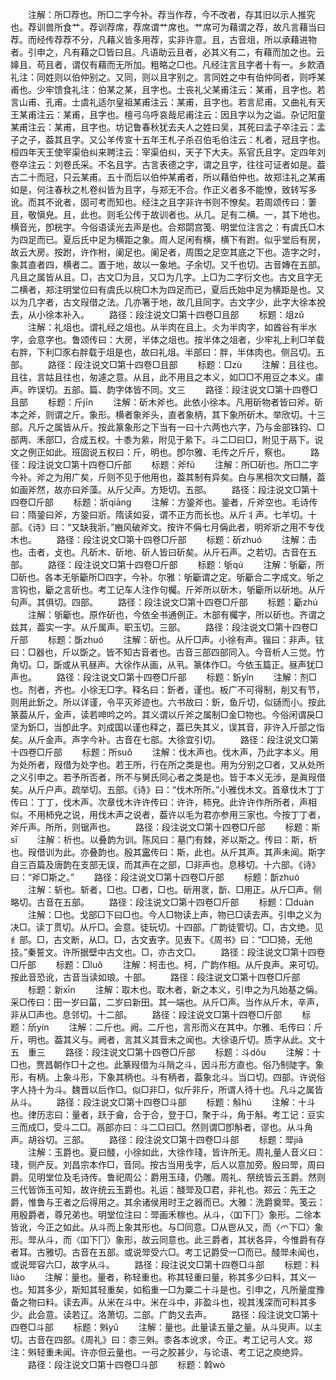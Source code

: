 <!-- { "loadSidebar": true } -->
　　注解：所□荐也。所□二字今补。荐当作荐，今不改者，存其旧以示人推究也。荐训兽所食艹。荐训荐席，荐席谓艹席也。艹席可为藉谓之荐，故凡言藉当曰荐。而经传荐荐不分，凡藉义皆多用荐，实非许意。且，古音俎，所以承藉进物者。引申之，凡有藉之□皆曰且。凡语助云且者，必其义有二，有藉而加之也。云嫴且、苟且者，谓仅有藉而无所加。粗略之□也。凡经注言且字者十有一。乡飮酒礼注：同姓则以伯仲别之。又同，则以且字别之。言同姓之中有伯仲同者，则呼某甫也。少牢馈食礼注：伯某之某，且字也。士丧礼父某甫注云：某甫，且字也。若言山甫、孔甫。士虞礼适尔皇祖某甫注云：某甫，且字也。若言尼甫。又曲礼有天王某甫注云：某甫，且字也。檀弓乌呼哀哉尼甫注云：因且字以为之谥。杂记阳童某甫注云：某甫，且字也。坊记鲁春秋犹去夫人之姓曰吴，其死曰孟子卒注云：孟子之子，葢其且字。又公羊传宣十五年王札子杀召伯毛伯注云：札者，冠且字也。桓四年天王使宰渠伯纠来聘注云：宰渠伯纠，天子下大夫。系官氏且字。定四年刘卷卒注云：刘卷氏采。不名且字。古言表德之字，谓之且字，往往可证者如是。葢古二十而冠，只云某甫。五十而后以伯仲某甫者，所以藉伯仲也。故郑注礼之某甫如是，何注春秋之札卷纠皆为且字，与郑无不合。作正义者多不能憭，致转写多讹。而其不讹者，固可考而知也。经注之且字非许书则不憭矣。若周颂传曰：萋且，敬愼皃。且，此也。则毛公传于故训者也。从几。足有二横。一，其下地也。横音光，卽桄字。今俗语读光去声是也。合郑閟宫笺、明堂位注言之：有虞氏□木为四足而已。夏后氏中足为横距之象。周人足闲有横，横下有跗。似乎堂后有房，故云大房。按跗，许作柎，阑足也。阑足者，周围之足空其底之下也。造字之时，象其直者四，横者二。置于地，故以一象地。子余切。又千也切。古音嫥在五部。凡且之属皆从且。□，古文□为且，又□为几字。上□为二字衍文也。古文且字无二横者，郑注明堂位曰有虞氏以梡□木为四足而已，夏后氏始中足为横距是也。又以为几字者，古文叚借之法。几亦箸于地，故几且同字。古文字少，此字大徐本挩去，从小徐本补入。
　　路径：段注说文□第十四卷□且部
　　标题：俎zǔ
　　注解：礼俎也。谓礼经之俎也。从半肉在且上。仌为半肉字，如酋谷有半水字，会意字也。鲁颂传曰：大房，半体之俎也。按半体之俎者，少牢礼上利□羊载右胖，下利□豕右胖载于俎是也，故曰礼俎。半部曰：胖，半体肉也。侧吕切。五部。
　　路径：段注说文□第十四卷□且部
　　标题：□zù
　　注解：且往也。且往，言姑且往也，匆遽之意。从且，此不用且之本义，如□□不用豆之本义。豦声。昨误切。五部。篇、韵字体皆不同。文三
　　路径：段注说文□第十四卷□且部
　　标题：斤jīn
　　注解：斫木斧也。此依小徐本。凡用斫物者皆曰斧。斫本之斧，则谓之斤。象形。横者象斧头，直者象柄，其下象所斫木。举欣切。十三部。凡斤之属皆从斤。按此篆象形之下当有一曰十六两也六字，乃与金部铢钧、□部两、禾部□，合成五权。十黍为絫，附见于絫下。斗二□曰□，附见于鬲下。说文之例正如此。班固说五权曰：斤，明也。卽尔雅、毛传之斤斤，察也。
　　路径：段注说文□第十四卷□斤部
　　标题：斧fǔ
　　注解：所□斫也。所□二字今补。斧之为用广矣，斤则不见于他用也，葢其制有异矣。白与黑相次文曰黼，葢如画斧然，故亦曰斧藻。从斤父声。方矩切。五部。
　　路径：段注说文□第十四卷□斤部
　　标题：斨qiānɡ
　　注解：方銎斧也。銎者，斤斧空也。毛诗传曰：隋銎曰斧，方銎曰斨。隋读如妥，谓不正方而长也。从斤丬声。七羊切。十部。《诗》曰：“又缺我斨。”豳风破斧文。按许不偁七月偁此者，明斧斨之用不专伐木也。
　　路径：段注说文□第十四卷□斤部
　　标题：斫zhuó
　　注解：击也。击者，攴也。凡斫木、斫地、斫人皆曰斫矣。从斤石声。之若切。古音在五部。
　　路径：段注说文□第十四卷□斤部
　　标题：斪qú
　　注解：斪斸，所□斫也。各本无斪斸所□四字，今补。尔雅：斪斸谓之定。斪斸合二字成文。斪之言钩也，斸之言斫也。考工记车人注作句欘。斤斧所以斫木，斪斸所以斫地。从斤句声。其俱切。四部。
　　路径：段注说文□第十四卷□斤部
　　标题：斸zhú
　　注解：斪斸也。原作斫也，今依全书通例正。木部有欘字，所以斫也。齐谓之兹其，葢实一字。从斤属声。职玉切。三部。
　　路径：段注说文□第十四卷□斤部
　　标题：斲zhuó
　　注解：斫也。从斤□声。小徐有声。锴曰：非声。铉曰：□器也，斤以斲之。皆不知古音者也。古音三部四部同入。今音析人三觉。竹角切。□，斲或从丮昼声。大徐作从画，从丮。篆体作□。今依玉篇正。昼声犹□声也。
　　路径：段注说文□第十四卷□斤部
　　标题：釿yǐn
　　注解：剂□也。剂者，齐也。小徐无□字。释名曰：釿者，谨也。板广不可得制，削又有节，则用此釿之。所以详谨，令平灭斧迹也。六书故曰：釿，鱼斤切，似铴而小。按此篆葢从斤，金声，读若呻吟之吟。其义谓以斤斧之属制□金□物也。今俗闲谓戾□坚为釿□，当卽此字。刘成国以谨也释之，葢已失其义，误其音，非许入斤部之恉矣。从斤金声。声字今补。古音在七部。大徐宜引切。
　　路径：段注说文□第十四卷□斤部
　　标题：所suǒ
　　注解：伐木声也。伐木声，乃此字本义。用为处所者，叚借为处字也。若王所，行在所之类是也。用为分别之□者，又从处所之义引申之。若予所否者，所不与舅氏同心者之类是也。皆于本义无涉，是眞叚借矣。从斤户声。疏举切。五部。《诗》曰：“伐木所所。”小雅伐木文。首章伐木丁丁传曰：丁丁，伐木声。次章伐木许许传曰：许许，柿皃。此许许作所所者，声相似。不用柿皃之说，用伐木声之说者，葢许以毛为君亦参用三家也。今按丁丁者，斧斤声。所所，则锯声也。
　　路径：段注说文□第十四卷□斤部
　　标题：斯sī
　　注解：析也。以叠韵为训。陈风曰：墓门有棘，斧以斯之。传曰：斯，析也。叚借训为此。亦叠韵也。殷其靁传曰：斯，此也。从斤其声。其声未闻。斯字自三百篇及唐韵在支部无误，而其声在之部，□非声也。息移切。十六部。《诗》曰：“斧□斯之。”
　　路径：段注说文□第十四卷□斤部
　　标题：斮zhuó
　　注解：斩也。斩者，□也。□者，□也。斫用衺，斮、□用正。从斤□声。侧略切。古音在五部。
　　路径：段注说文□第十四卷□斤部
　　标题：□duàn
　　注解：□也。戈部□下曰□也。今人□物读上声，物已□读去声。引申之义为决□。读丁贯切。从斤□。会意。徒玩切。十四部。广韵徒管切。□，古文绝。见纟部。□，古文断，从□。□，古文叀字。见叀下。《周书》曰：“□□猗，无他技。”秦誓文。许所据壁中古文也。□，亦古文□。
　　路径：段注说文□第十四卷□斤部
　　标题：□luǒ
　　注解：柯击也。柯，广韵作相。从斤良声。来可切。按此音恐讹，古音当读如琅。十部。
　　路径：段注说文□第十四卷□斤部
　　标题：新xīn
　　注解：取木也。取木者，新之本义，引申之为凡始基之偁。采□传曰：田一岁曰菑，二岁曰新田。其一端也。从斤□声。当作从斤木，辛声，非从□声也。息邻切。十二部。
　　路径：段注说文□第十四卷□斤部
　　标题：斦yín
　　注解：二斤也。阙。二斤也，言形而义在其中。尔雅、毛传曰：斤斤，明也。葢其义与。阙者，言其义其音未之闻也。大徐语斤切。质字从此。文十五　重三
　　路径：段注说文□第十四卷□斤部
　　标题：斗dǒu
　　注解：十□也。贾昌朝作□十之也。此篆叚借为斗陗之斗，因斗形方直也。俗乃制陡字。象形，有柄。上象斗形，下象其柄也。斗有柄者，葢象北斗。当口切。四部。许说俗字人持十为斗。魏晋以后作□。似□非□，似斤非斤，所谓人待十也。凡斗之属皆从斗。
　　路径：段注说文□第十四卷□斗部
　　标题：斛hú
　　注解：十斗也。律历志曰：量者，跃于龠，合于合，登于□，聚于斗，角于斛。考工记：豆实三而成□，受斗二□。鬲部亦曰：斗二□曰□。然则谓□卽斛者，谬也。从斗角声。胡谷切。三部。
　　路径：段注说文□第十四卷□斗部
　　标题：斝jiǎ
　　注解：玉爵也。夏曰醆，小徐如此，大徐作琖，皆许所无。周礼量人音义曰：琖，侧产反。刘昌宗本作□，音同。按古当用戋字，后人以意加旁。殷曰斝，周曰爵。见明堂位及毛诗传。鲁祀周公：爵用玉琖，仍雕。周礼、祭统皆云玉爵。然则三代皆饰玉可知，故许统云玉爵也。礼运：醆斝及□君，非礼也。郑云：先王之爵，惟鲁与王者之后得用之。其余诸侯用时王之器而已。大雅：洗爵奠斝。笺云：用殷爵者，尊兄弟也。明堂位注曰：斝画禾稼也。从斗，〈吅下冂〉象形。二徐本皆讹，今正之如此。从斗而上象其形也。与□同意。□从鬯从又，而〈爫下□〉象形。斝从斗，而〈吅下冂〉象形，故云同意也。此三爵者，其状各异，今惟爵有存者耳。古雅切。古音在五部。或说斝受六□。考工记爵受一□而已。醆斝未闻也，或说斝容六□，故字从斗。
　　路径：段注说文□第十四卷□斗部
　　标题：料liào
　　注解：量也。量者，称轻重也。称其轻重曰量，称其多少曰料，其义一也。知其多少，斯知其轻重矣，如稻重一□为粟二十斗是也。引申之，凡所量度豫备之物曰料。读去声。从米在斗中。米在斗中，非盈斗也，视其浅深而可料其多少。此会意。读若辽。洛萧切。二部。广韵又去声。
　　路径：段注说文□第十四卷□斗部
　　标题：斞yǔ
　　注解：量也。此量读五量之量。从斗臾声。以主切。古音在四部。《周礼》曰：桼三斞。桼各本讹求，今正。考工记弓人文。郑注：斞轻重未闻。许亦但云量也。一弓之胶甚少，与论语、考工记之庾绝异。
　　路径：段注说文□第十四卷□斗部
　　标题：斡wò
